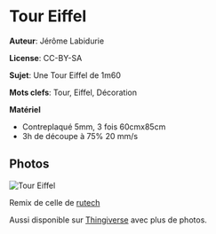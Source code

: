 Tour Eiffel
===========

**Auteur**: Jérôme Labidurie

**License**: CC-BY-SA

**Sujet**: Une Tour Eiffel de 1m60

**Mots clefs**: Tour, Eiffel, Décoration

**Matériel**
* Contreplaqué 5mm, 3 fois 60cmx85cm
* 3h de découpe à 75% 20 mm/s


Photos
------

![Tour Eiffel](https://raw.githubusercontent.com/FablabLannion/lasercut/master/projects/TourEiffel/20180611_215303.jpg)

Remix de celle de [rutech](https://www.thingiverse.com/thing:1036530)

Aussi disponible sur [Thingiverse](https://www.thingiverse.com/thing:2958414) avec plus de photos.